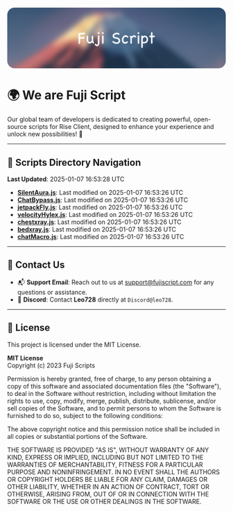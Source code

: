 ![Banner](.github/b.webp)

# 🌍 **We are Fuji Script**

Our global team of developers is dedicated to creating powerful, open-source scripts for Rise Client, designed to enhance your experience and unlock new possibilities! 🌟

---
<!-- SCRIPTS_NAVIGATION_START -->
## 📂 **Scripts Directory Navigation**

**Last Updated**: 2025-01-07 16:53:28 UTC

- **[SilentAura.js](scripts/SilentAura.js)**: Last modified on 2025-01-07 16:53:26 UTC
- **[ChatBypass.js](scripts/ChatBypass.js)**: Last modified on 2025-01-07 16:53:26 UTC
- **[jetpackFly.js](scripts/jetpackFly.js)**: Last modified on 2025-01-07 16:53:26 UTC
- **[velocityHylex.js](scripts/velocityHylex.js)**: Last modified on 2025-01-07 16:53:26 UTC
- **[chestxray.js](scripts/chestxray.js)**: Last modified on 2025-01-07 16:53:26 UTC
- **[bedxray.js](scripts/bedxray.js)**: Last modified on 2025-01-07 16:53:26 UTC
- **[chatMacro.js](scripts/chatMacro.js)**: Last modified on 2025-01-07 16:53:26 UTC

<!-- SCRIPTS_NAVIGATION_END -->

---

## 💬 **Contact Us**  
- 📬 **Support Email**: Reach out to us at [support@fujiscript.com](mailto:support@fujiscript.com) for any questions or assistance.  
- 💬 **Discord**: Contact **Leo728** directly at `Discord@leo728`.

---

## 📜 **License**

This project is licensed under the MIT License.  

**MIT License**  
Copyright (c) 2023 Fuji Scripts  

Permission is hereby granted, free of charge, to any person obtaining a copy of this software and associated documentation files (the "Software"), to deal in the Software without restriction, including without limitation the rights to use, copy, modify, merge, publish, distribute, sublicense, and/or sell copies of the Software, and to permit persons to whom the Software is furnished to do so, subject to the following conditions:  

The above copyright notice and this permission notice shall be included in all copies or substantial portions of the Software.  

THE SOFTWARE IS PROVIDED "AS IS", WITHOUT WARRANTY OF ANY KIND, EXPRESS OR IMPLIED, INCLUDING BUT NOT LIMITED TO THE WARRANTIES OF MERCHANTABILITY, FITNESS FOR A PARTICULAR PURPOSE AND NONINFRINGEMENT. IN NO EVENT SHALL THE AUTHORS OR COPYRIGHT HOLDERS BE LIABLE FOR ANY CLAIM, DAMAGES OR OTHER LIABILITY, WHETHER IN AN ACTION OF CONTRACT, TORT OR OTHERWISE, ARISING FROM, OUT OF OR IN CONNECTION WITH THE SOFTWARE OR THE USE OR OTHER DEALINGS IN THE SOFTWARE.  
